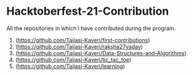 # Hacktoberfest-21-Contribution
All the repositories in which I have contributed during the program.

1. (https://github.com/Taijasi-Kaveri/first-contributions)
2. (https://github.com/Taijasi-Kaveri/raksha27yadav)
3. (https://github.com/Taijasi-Kaveri/Data-Structures-and-Algorithms)
4. (https://github.com/Taijasi-Kaveri/tic_tac_toe)
5. (https://github.com/Taijasi-Kaveri/learning)
